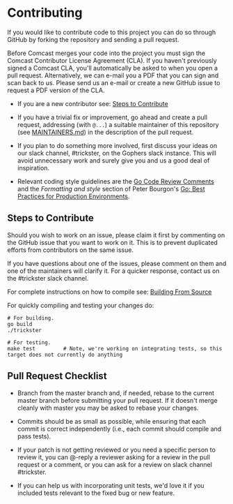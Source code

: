 # Contributing

If you would like to contribute code to this project you can do so through GitHub by forking the repository and sending a pull request.

Before Comcast merges your code into the project you must sign the Comcast Contributor License Agreement (CLA).
If you haven't previously signed a Comcast CLA, you'll automatically be asked to when you open a pull request.
Alternatively, we can e-mail you a PDF that you can sign and scan back to us.
Please send us an e-mail or create a new GitHub issue to request a PDF version of the CLA.

* If you are a new contributor see: [Steps to Contribute](#steps-to-contribute)

* If you have a trivial fix or improvement, go ahead and create a pull request,
  addressing (with `@...`) a suitable maintainer of this repository (see
  [MAINTAINERS.md](MAINTAINERS.md)) in the description of the pull request.

* If you plan to do something more involved, first discuss your ideas
  on our slack channel, #trickster, on the Gophers slack instance.
  This will avoid unnecessary work and surely give you and us a good deal
  of inspiration.

* Relevant coding style guidelines are the [Go Code Review Comments](https://code.google.com/p/go-wiki/wiki/CodeReviewComments)
  and the _Formatting and style_ section of Peter Bourgon's [Go: Best
  Practices for Production
  Environments](http://peter.bourgon.org/go-in-production/#formatting-and-style).


## Steps to Contribute


Should you wish to work on an issue, please claim it first by commenting on the GitHub issue that you want to work on it. This is to prevent duplicated efforts from contributors on the same issue.

If you have questions about one of the issues, please comment on them and one of the maintainers will clarify it. For a quicker response, contact us on the #trickster slack channel.

For complete instructions on how to compile see: [Building From Source](https://github.com/Comcast/trickster#building-from-source)

For quickly compiling and testing your changes do:
```
# For building.
go build
./trickster

# For testing.
make test         # Note, we're working on integrating tests, so this target does not currently do anything
```

## Pull Request Checklist

* Branch from the master branch and, if needed, rebase to the current master branch before submitting your pull request. If it doesn't merge cleanly with master you may be asked to rebase your changes.

* Commits should be as small as possible, while ensuring that each commit is correct independently (i.e., each commit should compile and pass tests).

* If your patch is not getting reviewed or you need a specific person to review it, you can @-reply a reviewer asking for a review in the pull request or a comment, or you can ask for a review on slack channel #trickster.

* If you can help us with incorporating unit tests, we'd love it if you included tests relevant to the fixed bug or new feature.

